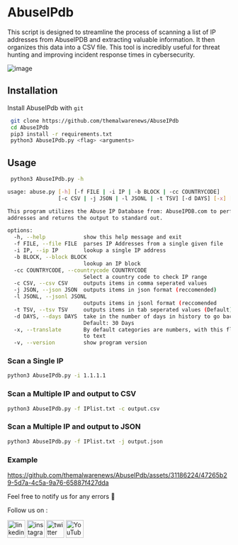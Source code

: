 
# AbuseIPdb

This script is designed to streamline the process of scanning a list of IP addresses from AbuseIPDB and extracting valuable information. It then organizes this data into a CSV file. This tool is incredibly useful for threat hunting and improving incident response times in cybersecurity.

![image](https://github.com/themalwarenews/AbuseIPdb/assets/31186224/a4d2e410-6535-4850-870d-ebe903a0cb36)


## Installation

Install AbuseIPdb with `git`

```bash
 git clone https://github.com/themalwarenews/AbuseIPdb
 cd AbuseIPdb
 pip3 install -r requirements.txt
 python3 AbuseIPdb.py <flag> <arguments>
```
    
## Usage

```bash
 python3 AbuseIPdb.py -h

usage: abuse.py [-h] [-f FILE | -i IP | -b BLOCK | -cc COUNTRYCODE]
                [-c CSV | -j JSON | -l JSONL | -t TSV] [-d DAYS] [-x] [-v]

This program utilizes the Abuse IP Database from: AbuseIPDB.com to perform queries about IP
addresses and returns the output to standard out.

options:
  -h, --help            show this help message and exit
  -f FILE, --file FILE  parses IP Addresses from a single given file
  -i IP, --ip IP        lookup a single IP address
  -b BLOCK, --block BLOCK
                        lookup an IP block
  -cc COUNTRYCODE, --countrycode COUNTRYCODE
                        Select a country code to check IP range
  -c CSV, --csv CSV     outputs items in comma seperated values
  -j JSON, --json JSON  outputs items in json format (reccomended)
  -l JSONL, --jsonl JSONL
                        outputs items in jsonl format (reccomended
  -t TSV, --tsv TSV     outputs items in tab seperated values (Default)
  -d DAYS, --days DAYS  take in the number of days in history to go back for IP reports.
                        Default: 30 Days
  -x, --translate       By default categories are numbers, with this flag it will convert them
                        to text
  -v, --version         show program version
```

### Scan a Single IP
``` bash
python3 AbuseIPdb.py -i 1.1.1.1 

```

### Scan a Multiple IP and output to CSV
``` bash
python3 AbuseIPdb.py -f IPlist.txt -c output.csv

```

### Scan a Multiple IP and output to JSON
``` bash
python3 AbuseIPdb.py -f IPlist.txt -j output.json

```
### Example 


https://github.com/themalwarenews/AbuseIPdb/assets/31186224/47265b29-5d7a-4c5a-9a76-65887f427dda


  Feel free to notify us for any errors :slightly_smiling_face:
  
  Follow us on :

[<img src='https://user-images.githubusercontent.com/100226024/229274315-c12a320c-cf5b-44da-ae6d-f3811957663d.svg' alt='linkedin' height='40'>](https://www.linkedin.com/in/anonsharan/) 	 [<img src='https://user-images.githubusercontent.com/100226024/229274268-453d1eec-4d98-4dad-80c8-885b4c6d0854.svg' alt='instagram' height='40'>](https://www.instagram.com/hackwithsharan/)  [<img src='https://user-images.githubusercontent.com/100226024/229274348-8af09e55-c563-4e0c-9118-59af0fda9df9.svg' alt='twitter' height='40'>](https://twitter.com/anon_sharzzk)  [<img src='https://user-images.githubusercontent.com/100226024/229274377-07f7c7d2-2cf9-4bfc-8727-0eba0eb4cfe4.svg' alt='YouTube' height='40'>](https://www.youtube.com/channel/ByteTheories)







